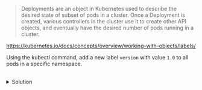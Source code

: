 > Deployments are an object in Kubernetes used to describe the desired state of subset of pods in a cluster. Once a
> Deployment is created, various controllers in the cluster use it to create other API objects, and eventually have the
> desired number of pods running in a cluster.

https://kubernetes.io/docs/concepts/overview/working-with-objects/labels/

Using the kubectl command, add a new label `version` with value `1.0` to all pods in a specific namespace.

<br>
<details><summary>Solution</summary>
<br>

```plain
kubectl label pods --all -n default version=1.0
```{{exec}}

</details>

